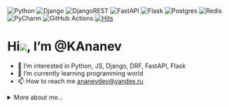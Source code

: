 ![Python](https://img.shields.io/badge/python-3670A0?style=for-the-badge&logo=python&logoColor=ffdd54)
![Django](https://img.shields.io/badge/django-%23092E20.svg?style=for-the-badge&logo=django&logoColor=white)
![DjangoREST](https://img.shields.io/badge/DJANGO-REST-ff1709?style=for-the-badge&logo=django&logoColor=white&color=ff1709&labelColor=gray)
![FastAPI](https://img.shields.io/badge/FastAPI-005571?style=for-the-badge&logo=fastapi)
![Flask](https://img.shields.io/badge/flask-%23000.svg?style=for-the-badge&logo=flask&logoColor=white)
![Postgres](https://img.shields.io/badge/postgres-%23316192.svg?style=for-the-badge&logo=postgresql&logoColor=white)
![Redis](https://img.shields.io/badge/redis-%23DD0031.svg?style=for-the-badge&logo=redis&logoColor=white)
![PyCharm](https://img.shields.io/badge/pycharm-143?style=for-the-badge&logo=pycharm&logoColor=black&color=black&labelColor=green)
![GitHub Actions](https://img.shields.io/badge/github%20actions-%232671E5.svg?style=for-the-badge&logo=githubactions&logoColor=white)
[![Hits](https://hits.seeyoufarm.com/api/count/incr/badge.svg?url=https%3A%2F%2Fgithub.com%2FKAnanev%2F&count_bg=%2300A9FF&title_bg=%23FF00F0&icon=&icon_color=%23E7E7E7&title=hits&edge_flat=true)](https://hits.seeyoufarm.com)

# Hi![](https://user-images.githubusercontent.com/18350557/176309783-0785949b-9127-417c-8b55-ab5a4333674e.gif), I’m @KAnanev
- 👀 I’m interested in Python, JS, Django, DRF, FastAPI, Flask
- 🌱 I’m currently learning programming world
- 📫 How to reach me [ananevdev@yandex.ru](mailto:ananevdev@yandex.ru)
<details><summary>More about me...</summary>

## Education:
### Higher:
- Saratov National Research State University named after N.G. Chernyshevsky
Specialization: Information systems and technologies

### Additionally:
- Python (Basic, Advanced, Django) - [Netology](https://netology.ru/)
- Python Developer - [Hexlet](https://ru.hexlet.io/)
- Python Middle - [Yandex Practicum](https://practicum.yandex.ru/profile/middle-python/) ✨In progress✨

## My experience:
### Self employed. Website development for companies (2010-2013) 
- Website design and implementation on CMS
- Conclusion of contracts
- Website support and promotion

### Zoloto64. IT Manager. (2019-2022)
- Software control & distribution
- Problem management

### Zoloto64. Junior Python Backend Developer(2022-2023)
- Development of applications and services based on the Python language
- Support, integration, optimization of applications and services
- Writing technical specifications and documentation


## My stack
### Fundamental
- Knowledge of basic algorithms
- Mathematical preparation
- Database
- Ability to write code correctly

### Applied
- Python
- Django+DRF
- FastAPI
- Redis
- ElasticSearch
- PostgreSQL
- Git, Github, Github Actions
- Docker, Docker-Compose
- Poetry
- Pytest
- SqlAlchemy
- Pydantic
- Unittest
- Flake
- Coverage

### About me

- I use automated testing. I publish the code on Github. I work in the command line zsh (oh-my-zsh).
Experience in programming in Windows, MacOS, Linux operating systems.

- From the completed projects, there are several console applications, an online store on Django, a mini CRM on Django with an alert service via a telegram bot, an asynchronous search engine on elasticsearch and aiohttp.

- I also have programming experience in C#, PHP, Javascript and work in graphic editors.

- I read professional and fiction literature, I like to learn and enjoy the application of this knowledge. Yoga for health, outdoor activities, going to the cinema, museums, playing the guitar and board games. Game server administrator 7dtd.
<!---
KAnanev/KAnanev is a ✨ special ✨ repository because its `README.md` (this file) appears on your GitHub profile.
You can click the Preview link to take a look at your changes.
--->
</details>
